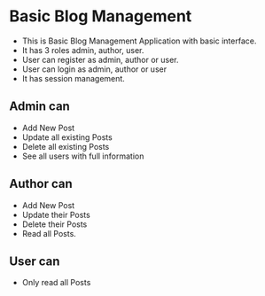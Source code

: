 # Basic Blog Management

- This is Basic Blog Management Application with basic interface.
- It has 3 roles admin, author, user.
- User can register as admin, author or user.
- User can login as admin, author or user
- It has session management.

## Admin can
- Add New Post
- Update all existing Posts
- Delete all existing Posts
- See all users with full information

## Author can
- Add New Post
- Update their Posts
- Delete their Posts
- Read all Posts.

## User can
- Only read all Posts
